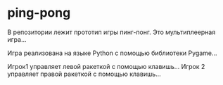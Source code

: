 # ping-pong
В репозитории лежит прототип игры пинг-понг. Это мультиплеерная игра...

Игра реализована на языке Python  с помощью библиотеки Pygame...

Игрок1 управляет левой ракеткой с помощью клавишь... Игрок 2 управляет правой ракеткой с помощью клавишь...
